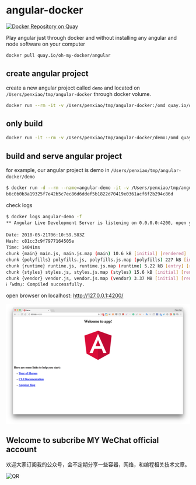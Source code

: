 # angular-docker

[![Docker Repository on Quay](https://quay.io/repository/oh-my-docker/angular/status "Docker Repository on Quay")](https://quay.io/repository/oh-my-docker/angular)

Play angular just through docker and without installing any angular and node software on your computer

```bash
docker pull quay.io/oh-my-docker/angular
```

## create angular project

create a new angular project called ``demo`` and located on ``/Users/penxiao/tmp/angular-docker`` through docker volume.

```bash
docker run --rm -it -v /Users/penxiao/tmp/angular-docker:/omd quay.io/oh-my-docker/angular:latest ng new demo
```

## only build

```bash
docker run -it --rm -v /Users/penxiao/tmp/angular-docker/demo:/omd quay.io/oh-my-docker/angular:latest ng build --prod --build-optimizer
```

## build and serve angular project

for example, our angular project is demo in ``/Users/penxiao/tmp/angular-docker/demo``

```bash
$ docker run -d --rm --name=angular-demo -it -v /Users/penxiao/tmp/angular-docker/demo:/omd -p 4200:4200 quay.io/oh-my-docker/angular:latest ng serve --host=0.0.0.0
b6c0b0b3a19325f7e42b5c7ec86d6ddef5b1822d70419e0361acf6f2b294c86d
```

check logs

```bash
$ docker logs angular-demo -f
** Angular Live Development Server is listening on 0.0.0.0:4200, open your browser on http://localhost:4200/ **

Date: 2018-05-21T06:10:59.583Z
Hash: c81cc3c9f7977164505e
Time: 14041ms
chunk {main} main.js, main.js.map (main) 10.6 kB [initial] [rendered]
chunk {polyfills} polyfills.js, polyfills.js.map (polyfills) 227 kB [initial] [rendered]
chunk {runtime} runtime.js, runtime.js.map (runtime) 5.22 kB [entry] [rendered]
chunk {styles} styles.js, styles.js.map (styles) 15.6 kB [initial] [rendered]
chunk {vendor} vendor.js, vendor.js.map (vendor) 3.37 MB [initial] [rendered]
ℹ ｢wdm｣: Compiled successfully.

```

open browser on localhost:   http://127.0.0.1:4200/

![image](demo.png)

## Welcome to subcribe MY WeChat official account

欢迎大家订阅我的公众号，会不定期分享一些容器，网络，和编程相关技术文章。

![QR](https://github.com/xiaopeng163/statistic/blob/master/QR/MY_WeChat_official_account.jpg)
